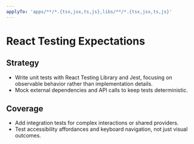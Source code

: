 ```yaml
---
applyTo: 'apps/**/*.{tsx,jsx,ts,js},libs/**/*.{tsx,jsx,ts,js}'
---
```


# React Testing Expectations

## Strategy

-   Write unit tests with React Testing Library and Jest, focusing on observable behavior rather than implementation details.
-   Mock external dependencies and API calls to keep tests deterministic.

## Coverage

-   Add integration tests for complex interactions or shared providers.
-   Test accessibility affordances and keyboard navigation, not just visual outcomes.
